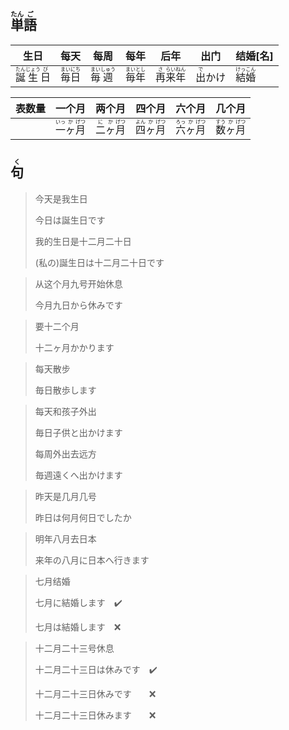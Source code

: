 ## <ruby>単<rt>たん</rt>語<rt>ご</rt></ruby>

| 生日                                                | 每天                                    | 每周                                     | 每年                                    | 后年                                               | 出门                         | 结婚[名]                                 |
| ------------------------------------------------- | ------------------------------------- | -------------------------------------- | ------------------------------------- | ------------------------------------------------ | -------------------------- | ------------------------------------- |
| <ruby>誕<rt>たん</rt>生<rt>じょう</rt>日<rt>び</rt></ruby> | <ruby>毎<rt>まい</rt>日<rt>にち</rt></ruby> | <ruby>毎<rt>まい</rt>週<rt>しゅう</rt></ruby> | <ruby>毎<rt>まい</rt>年<rt>とし</rt></ruby> | <ruby>再<rt>さ</rt>来<rt>らい</rt>年<rt>ねん</rt></ruby> | <ruby>出<rt>で</rt>かけ</ruby> | <ruby>結<rt>けっ</rt>婚<rt>こん</rt></ruby> |

| 表数量 | 一个月                                              | 两个月                                             | 四个月                                              | 六个月                                              | 几个月                                              |
| --- | ------------------------------------------------ | ----------------------------------------------- | ------------------------------------------------ | ------------------------------------------------ | ------------------------------------------------ |
|     | <ruby>一<rt>いっ</rt>ヶ<rt>か</rt>月<rt>げつ</rt></ruby> | <ruby>二<rt>に</rt>ヶ<rt>か</rt>月<rt>げつ</rt></ruby> | <ruby>四<rt>よん</rt>ヶ<rt>か</rt>月<rt>げつ</rt></ruby> | <ruby>六<rt>ろっ</rt>ヶ<rt>か</rt>月<rt>げつ</rt></ruby> | <ruby>数<rt>すう</rt>ヶ<rt>か</rt>月<rt>げつ</rt></ruby> |





## <ruby>句<rt>く</rt></ruby>

> 今天是我生日
> 
> 今日は誕生日です
> 
> 我的生日是十二月二十日
> 
> (私の)誕生日は十二月二十日です

> 从这个月九号开始休息
> 
> 今月九日から休みです

> 要十二个月
> 
> 十二ヶ月かかります

> 每天散步
> 
> 毎日散歩します

> 每天和孩子外出
> 
> 毎日子供と出かけます
> 
> 每周外出去远方
> 
> 毎週遠くへ出かけます

> 昨天是几月几号
> 
> 昨日は何月何日でしたか

> 明年八月去日本
> 
> 来年の八月に日本へ行きます

> 七月结婚
> 
> 七月に結婚します　✔️
> 
> 七月は結婚します　❌

> 十二月二十三号休息
> 
> 十二月二十三日は休みです　✔️
> 
> 十二月二十三日休みです　　❌
> 
> 十二月二十三日休みます　　❌
